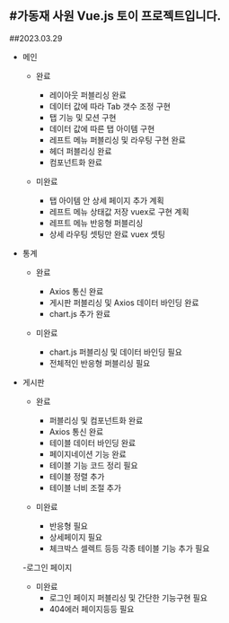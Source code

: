## #가동재 사원 Vue.js 토이 프로젝트입니다.

##2023.03.29

- 메인

  - 완료

    - 레이아웃 퍼블리싱 완료
    - 데이터 값에 따라 Tab 갯수 조정 구현
    - 탭 기능 및 모션 구현
    - 데이터 값에 따른 탭 아이템 구현
    - 레프트 메뉴 퍼블리싱 및 라우팅 구현 완료
    - 헤더 퍼블리싱 완료
    - 컴포넌트화 완료

  - 미완료
    - 탭 아이템 안 상세 페이지 추가 계획
    - 레프트 메뉴 상태값 저장 vuex로 구현 계획
    - 레프트 메뉴 반응형 퍼블리싱
    - 상세 라우팅 셋팅만 완료 vuex 셋팅

- 통계

  - 완료

    - Axios 통신 완료
    - 게시판 퍼블리싱 및 Axios 데이터 바인딩 완료
    - chart.js 추가 완료

  - 미완료
    - chart.js 퍼블리싱 및 데이터 바인딩 필요
    - 전체적인 반응형 퍼블리싱 필요

- 게시판

  - 완료

    - 퍼블리싱 및 컴포넌트화 완료
    - Axios 통신 완료
    - 테이블 데이터 바인딩 완료
    - 페이지네이션 기능 완료
    - 테이블 기능 코드 정리 필요
    - 테이블 정렬 추가
    - 테이블 너비 조절 추가

  - 미완료
    - 반응형 필요
    - 상세페이지 필요
    - 체크박스 셀렉트 등등 각종 테이블 기능 추가 필요

  -로그인 페이지

  - 미완료
    - 로그인 페이지 퍼블리싱 및 간단한 기능구현 필요
    - 404에러 페이지등등 필요
